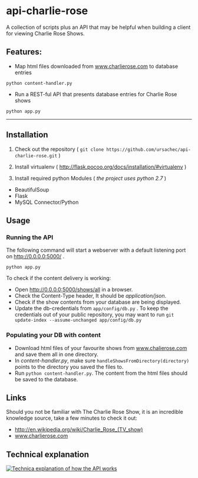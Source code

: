 # api-charlie-rose

A collection of scripts plus an API that may be helpful when building a client for viewing Charlie Rose Shows.

## Features:
- Map html files downloaded from www.charlierose.com to database entries
```
python content-handler.py
```

- Run a REST-ful API that presents database entries for Charlie Rose shows
```
python app.py
```

------------------------------------------------------------------------------------------


## Installation

1. Check out the repository ( ``` git clone https://github.com/ursachec/api-charlie-rose.git ``` )

2. Install virtualenv ( http://flask.pocoo.org/docs/installation/#virtualenv )

3. Install required python Modules ( *the project uses python 2.7* ) 
 
- BeautifulSoup
- Flask
- MySQL Connector/Python

## Usage

### Running the API

The following command will start a webserver with a default listening port on http://0.0.0.0:5000/ .

```
python app.py
```

To check if the content delivery is working: 
- Open http://0.0.0.0:5000/shows/all in a browser.
- Check the Content-Type header, It should be *application/json*.
- Check if the show contents from your database are being displayed.
- Update the db-credentials from ```app/config/db.py``` . To keep the credentials out of your public repository, you may want to run ```git update-index --assume-unchanged app/config/db.py```


### Populating your DB with content

- Download html files of your favourite shows from www.chalierose.com and save them all in one directory.
- In *content-handler.py*, make sure ```handleShowsFromDirectory(directory)``` points to the directory you saved the files to.
- Run ```python content-handler.py```. The content from the html files should be saved to the database.

## Links
Should you not be familiar with The Charlie Rose Show, it is an incredible knowledge source, take a few minutes to check it out:

- http://en.wikipedia.org/wiki/Charlie_Rose_(TV_show)
- www.charlierose.com

## Technical explanation

[![Technica explanation of how the API works](https://raw.github.com/ursachec/api-charlie-rose-show/master/img/technical_charlie_rose.png)](#app)
